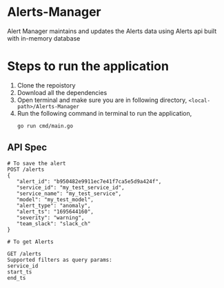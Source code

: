 # Alerts-Manager

Alert Manager maintains and updates the Alerts data using Alerts api built with in-memory database

# Steps to run the application

1. Clone the repoistory
2. Download all the dependencies
3. Open terminal and make sure you are in following directory,
    ```<local-path>/Alerts-Manager```
4. Run the following command in terminal to run the application,
    ```bash
    go run cmd/main.go
    ```

## API Spec
```
# To save the alert
POST /alerts
{
   "alert_id": "b950482e9911ec7e41f7ca5e5d9a424f",
   "service_id": "my_test_service_id",
   "service_name": "my_test_service",
   "model": "my_test_model",
   "alert_type": "anomaly",
   "alert_ts": "1695644160",
   "severity": "warning",
   "team_slack": "slack_ch"
}

# To get Alerts

GET /alerts
Supported filters as query params:
service_id
start_ts
end_ts
```